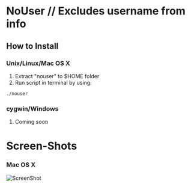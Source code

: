# NoUser // Excludes username from info

## How to Install

### Unix/Linux/Mac OS X
1. Extract "nouser" to $HOME folder
2. Run script in terminal by using:
```
./nouser
```
### cygwin/Windows
1. Coming soon

# Screen-Shots

### Mac OS X
![ScreenShot](http://i.imgur.com/8hVAMth.png)
